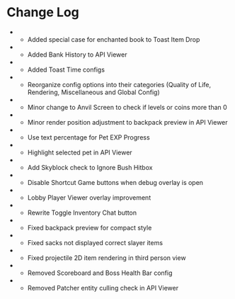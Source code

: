 # Change Log

* + Added special case for enchanted book to Toast Item Drop
* + Added Bank History to API Viewer
* + Added Toast Time configs
* * Reorganize config options into their categories (Quality of Life, Rendering, Miscellaneous and Global Config)
* * Minor change to Anvil Screen to check if levels or coins more than 0
* * Minor render position adjustment to backpack preview in API Viewer
* * Use text percentage for Pet EXP Progress
* * Highlight selected pet in API Viewer
* * Add Skyblock check to Ignore Bush Hitbox
* * Disable Shortcut Game buttons when debug overlay is open
* * Lobby Player Viewer overlay improvement
* * Rewrite Toggle Inventory Chat button
* * Fixed backpack preview for compact style
* * Fixed sacks not displayed correct slayer items
* * Fixed projectile 2D item rendering in third person view
* - Removed Scoreboard and Boss Health Bar config
* - Removed Patcher entity culling check in API Viewer